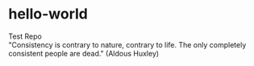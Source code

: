 # hello-world
Test Repo
<br>
"Consistency is contrary to nature, contrary to life. The only completely consistent people are dead." (Aldous Huxley)
